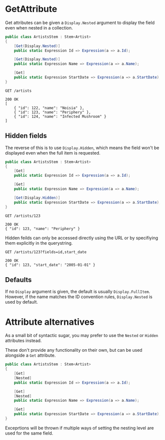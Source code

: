 # GetAttribute

Get attributes can be given a `Display.Nested` argument to display the field even when nested in a collection.

```csharp
public class ArtistsStem : Stem<Artist>
{
    [Get(Display.Nested)]
    public static Expression Id => Expression(a => a.Id);

    [Get(Display.Nested)]
    public static Expression Name => Expression(a => a.Name);

    [Get]
    public static Expression StartDate => Expression(a => a.StartDate);
}
```

```http
GET /artists

200 OK
[        
    { "id": 122, "name": "Noisia" },
    { "id": 123, "name": "Periphery" },
    { "id": 124, "name": "Infected Mushroom" }
]
```

## Hidden fields

The reverse of this is to use `Display.Hidden`, which means the field won't be displayed even when the full item is requested.

```csharp
public class ArtistsStem : Stem<Artist>
{
    [Get]
    public static Expression Id => Expression(a => a.Id);

    [Get]
    public static Expression Name => Expression(a => a.Name);

    [Get(Display.Hidden)]
    public static Expression StartDate => Expression(a => a.StartDate);
}
```

```http
GET /artists/123

200 OK
{ "id": 123, "name": "Periphery" }
```

Hidden feilds can only be accessed directly using the URL or by specifiying them explicitly in the querystring.

```http
GET /artists/123?fields=id,start_date

200 OK
{ "id": 123, "start_date": "2005-01-01" }
```

## Defaults

If no `Display` argument is given, the default is usually `Display.FullItem`. However, if the name matches the ID convention rules, `Display.Nested` is used by default.


# Attribute alternatives

As a small bit of syntactic sugar, you may prefer to use the `Nested` or `Hidden` attributes instead.

These don't provide any functionality on their own, but can be used alongside a `Get` attribute.

```csharp
public class ArtistsStem : Stem<Artist>
{
    [Get]
    [Nested]
    public static Expression Id => Expression(a => a.Id);

    [Get]
    [Nested]
    public static Expression Name => Expression(a => a.Name);

    [Get]
    public static Expression StartDate => Expression(a => a.StartDate);
}
```

Exceprtions will be thrown if multiple ways of setting the nesting level are used for the same field.